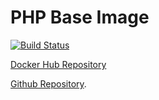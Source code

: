 # PHP Base Image

[![Build Status](https://travis-ci.com/opendock/base-php.svg?branch=master)](https://travis-ci.com/opendock/base-php)

[Docker Hub Repository](https://cloud.docker.com/repository/docker/opendocks/base-php)

[Github Repository](https://github.com/opendock/base-php).
